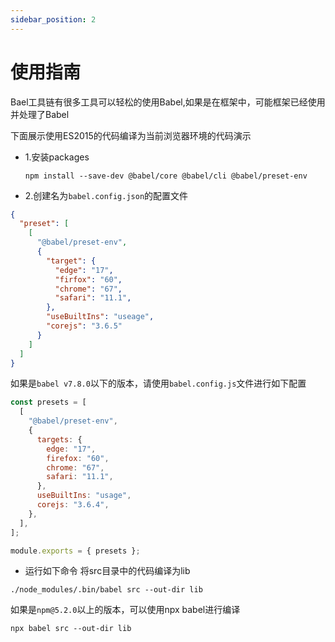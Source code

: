 ```yaml
---
sidebar_position: 2
---
```


# 使用指南

Bael工具链有很多工具可以轻松的使用Babel,如果是在框架中，可能框架已经使用并处理了Babel

下面展示使用ES2015的代码编译为当前浏览器环境的代码演示

+ 1.安装packages
  ```shell
  npm install --save-dev @babel/core @babel/cli @babel/preset-env
  ```

+ 2.创建名为`babel.config.json`的配置文件
```json
{
  "preset": [
    [
      "@babel/preset-env",
      {
        "target": {
          "edge": "17",
          "firfox": "60",
          "chrome": "67",
          "safari": "11.1",
        },
        "useBuiltIns": "useage",
        "corejs": "3.6.5"
      }
    ]
  ]
}
```
如果是`babel v7.8.0`以下的版本，请使用`babel.config.js`文件进行如下配置
```js
const presets = [
  [
    "@babel/preset-env",
    {
      targets: {
        edge: "17",
        firefox: "60",
        chrome: "67",
        safari: "11.1",
      },
      useBuiltIns: "usage",
      corejs: "3.6.4",
    },
  ],
];

module.exports = { presets };
```

+ 运行如下命令 将src目录中的代码编译为lib
```shell
./node_modules/.bin/babel src --out-dir lib
```
如果是`npm@5.2.0`以上的版本，可以使用npx babel进行编译

```shell
npx babel src --out-dir lib
```